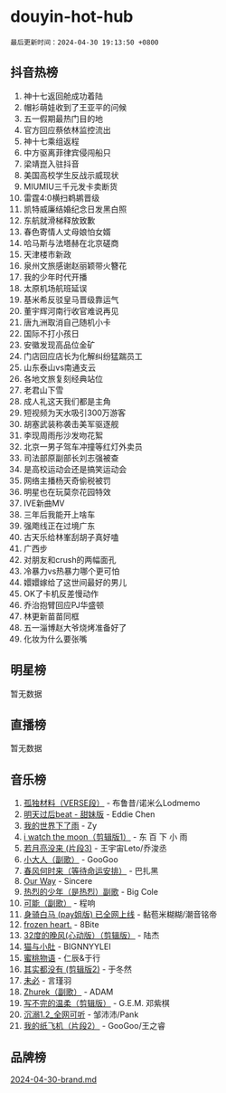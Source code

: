 # douyin-hot-hub

`最后更新时间：2024-04-30 19:13:50 +0800`

## 抖音热榜

1. 神十七返回舱成功着陆
1. 帽衫萌娃收到了王亚平的问候
1. 五一假期最热门目的地
1. 官方回应蔡依林监控流出
1. 神十七乘组返程
1. 中方驱离菲律宾侵闯船只
1. 梁靖崑入驻抖音
1. 美国高校学生反战示威现状
1. MIUMIU三千元发卡卖断货
1. 雷霆4:0横扫鹈鹕晋级
1. 凯特威廉结婚纪念日发黑白照
1. 东航就滑梯释放致歉
1. 春色寄情人丈母娘怕女婿
1. 哈马斯与法塔赫在北京磋商
1. 天津楼市新政
1. 泉州文旅感谢赵丽颖带火簪花
1. 我的少年时代开播
1. 太原机场航班延误
1. 基米希反驳皇马晋级靠运气
1. 董宇辉河南行收官难说再见
1. 唐九洲取消自己随机小卡
1. 国际不打小孩日
1. 安徽发现高品位金矿
1. 门店回应店长为化解纠纷猛踹员工
1. 山东泰山vs南通支云
1. 各地文旅复刻经典站位
1. 老君山下雪
1. 成人礼这天我们都是主角
1. 短视频为天水吸引300万游客
1. 胡塞武装称袭击美军驱逐舰
1. 李现周雨彤沙发吻花絮
1. 北京一男子驾车冲撞等红灯外卖员
1. 司法部原副部长刘志强被查
1. 是高校运动会还是搞笑运动会
1. 网络主播杨天奇偷税被罚
1. 明星也在玩莫奈花园特效
1. IVE新曲MV
1. 三年后我能开上啥车
1. 强飑线正在过境广东
1. 古天乐给林峯刮胡子真好嗑
1. 广西步
1. 对朋友和crush的两幅面孔
1. 冷暴力vs热暴力哪个更可怕
1. 嬛嬛嫁给了这世间最好的男儿
1. OK了卡机反差慢动作
1. 乔治抱臂回应PJ华盛顿
1. 林更新苗苗同框
1. 五一淄博赵大爷烧烤准备好了
1. 化妆为什么要张嘴

## 明星榜

暂无数据

## 直播榜

暂无数据

## 音乐榜

1. [孤独材料（VERSE段）](https://sf5-hl-cdn-tos.douyinstatic.com/obj/tos-cn-ve-2774/ocX7glDNHYlwFeYrGQfBZoThtvPWy8tCCEBGKQ) - 布鲁昔/诺米么Lodmemo
1. [明天过后beat - 甜妹版](https://sf27-cdn-tos.douyinstatic.com/obj/tos-cn-ve-2774/osMLYeeoMm04CZyaI91XUDF8OzLRLgePKALGHI) - Eddie Chen
1. [我的世界下了雨](https://sf3-cdn-tos.douyinstatic.com/obj/tos-cn-ve-2774/o85sBiwXIByH9bWIMAEEOoiQ1o1m9Afn15BspE) - Zy
1. [i watch the moon（剪辑版1）](https://sf3-cdn-tos.douyinstatic.com/obj/tos-cn-ve-2774/o0I9mSChzHZANMJIEBfkCQzzg6N5WAcVtqft9P) - 东 百 下 小 雨
1. [若月亮没来 (片段3)](https://sf5-hl-cdn-tos.douyinstatic.com/obj/tos-cn-ve-2774/okfyEUsGW1B1ovJi5JiN9IjvAT2lMwA054GoEB) - 王宇宙Leto/乔浚丞
1. [小大人（副歌）](https://sf5-hl-cdn-tos.douyinstatic.com/obj/tos-cn-ve-2774/oIhaDwehWhLFsVIG7QIICLLazDNGJAGg5geeb4) - GooGoo
1. [春风何时来（等待命运安排）](https://sf3-cdn-tos.douyinstatic.com/obj/tos-cn-ve-2774/oICBNbD3gelMfB4WgiD1KI2jQtXZE2FgHLwtsl) - 巴扎黑
1. [Our Way](https://sf3-cdn-tos.douyinstatic.com/obj/tos-cn-ve-2774/o8tPEkQgQNCe0DPeFwZzYrbqLlnzBBrYidWkEZ) - Sincere
1. [热烈的少年（是热烈）副歌](https://sf5-hl-cdn-tos.douyinstatic.com/obj/tos-cn-ve-2774/owVNI0CLDAUMtSz6TEYvfFBFL4UDFFhLfgK8fa) - Big Cole
1. [可能（副歌）](https://sf5-hl-cdn-tos.douyinstatic.com/obj/tos-cn-ve-2774/cde1731888894259b333569393c2fb51) - 程响
1. [身骑白马 (pay姐版) 已全网上线](https://sf5-hl-cdn-tos.douyinstatic.com/obj/tos-cn-ve-2774/oQLO5ZgLsFkaDhdIIveF2zUCgfweY0gWaH4AQG) - 黏苞米糊糊/潮音铭帝
1. [frozen heart.](https://sf5-hl-cdn-tos.douyinstatic.com/obj/tos-cn-ve-2774/oIIWJfyjIACZA9zQMtnJ6hQQhFC4vhCupoRBsO) - 8Bite
1. [32度的晚风(心动版）（剪辑版）](https://sf5-hl-cdn-tos.douyinstatic.com/obj/tos-cn-ve-2774/owNyabsyWdzUulxhoJfK8IBXgp0UMQAHpvGh2B) - 陆杰
1. [猫与小肚](https://sf3-cdn-tos.douyinstatic.com/obj/tos-cn-ve-2774/osZeoClMECgK8DYl6VebABgbchEtPYQjZEnRtd) - BIGNNYYLEI
1. [蜜桃物语](https://sf3-cdn-tos.douyinstatic.com/obj/tos-cn-ve-2774/oIhOSCZtIACtYU4XQkngiW9kCBfVD1Fz9IYeqL) - 仁辰&于行
1. [其实都没有 (剪辑版2)](https://sf3-cdn-tos.douyinstatic.com/obj/tos-cn-ve-2774/oEBNQenHZtBhxYjGgUDQk0BCHTigQafgFlbQ7k) - 于冬然
1. [未必](https://sf5-hl-cdn-tos.douyinstatic.com/obj/tos-cn-ve-2774/ogntQMFnKQDZUgTCYuJgfLEtleYZZFxBQqhhFB) - 言瑾羽
1. [Zhurek（副歌）](https://sf5-hl-cdn-tos.douyinstatic.com/obj/tos-cn-ve-2774/ooQm8FBZQDlf0btEYgVpCcSCQfrdJGBEKZYBGS) - ADAM
1. [写不完的温柔（剪辑版）](https://sf3-cdn-tos.douyinstatic.com/obj/tos-cn-ve-2774/oYBzzZQJ233GfwkemJJffAIWgeIYrjZfWhHTcG) - G.E.M. 邓紫棋
1. [沉溺1.2_全网可听](https://sf3-cdn-tos.douyinstatic.com/obj/tos-cn-ve-2774/ok2QoiBqsWAX9McZmWiI9gAB0EzwD4Xj6yfmtH) - 邹沛沛/Pank
1. [我的纸飞机（片段2）](https://sf5-hl-cdn-tos.douyinstatic.com/obj/tos-cn-ve-2774/oM2ZrKcg2CD5AeRB2gkeXOFB1IxAGJdZPazYHf) - GooGoo/王之睿

## 品牌榜

[2024-04-30-brand.md](2024-04-30-brand.md)
